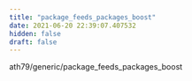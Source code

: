 ```yaml
---
title: "package_feeds_packages_boost"
date: 2021-06-20 22:39:07.407532
hidden: false
draft: false
---
```


ath79/generic/package_feeds_packages_boost

